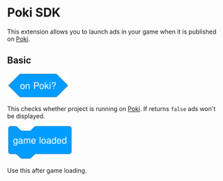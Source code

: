 # Poki SDK

This extension allows you to launch ads in your game when it is published on [Poki](https://poki.com/).

## Basic

<img src="/docs/PokiSDK/assets/images/onPokiBlock.svg">

This checks whether project is running on [Poki](https://poki.com/). If returns `false` ads won't be displayed.

<img src="/docs/PokiSDK/assets/images/gameLoadedBlock.svg">

Use this after game loading.
